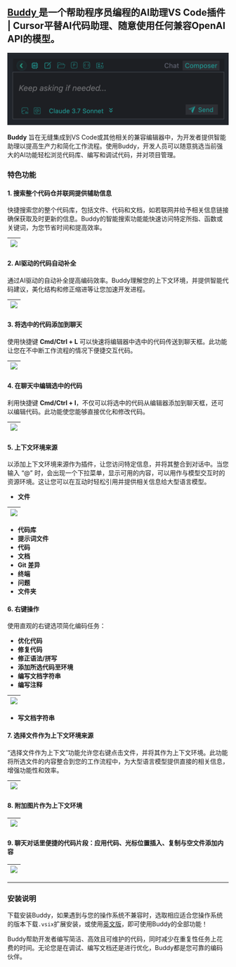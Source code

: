 ## [Buddy ](https://buddy.red)是一个帮助程序员编程的AI助理VS Code插件 | Cursor平替AI代码助理、随意使用任何兼容OpenAI API的模型。

![](./media/chatbox.png)

**Buddy** 旨在无缝集成到VS Code或其他相关的兼容编辑器中，为开发者提供智能助理以提高生产力和简化工作流程。使用Buddy，开发人员可以随意挑选当前强大的AI功能轻松浏览代码库、编写和调试代码，并对项目管理。

### 特色功能

#### **1. 搜索整个代码仓并联网提供辅助信息**
快捷搜索您的整个代码库，包括文件、代码和文档，如若联网并给予相关信息链接确保获取及时更新的信息。Buddy的智能搜索功能能快速访问特定所指、函数或关键词，为您节省时间和提高效率。

| ![](./media/searchRepoUrl.gif) |
| ---------------------------------------- |

#### **2. AI驱动的代码自动补全**  
通过AI驱动的自动补全提高编码效率。Buddy理解您的上下文环境，并提供智能代码建议，美化结构和修正缩进等让您加速开发进程。

| ![](./media/autoComplete.gif) |
| --------------------------------------- |

#### **3. 将选中的代码添加到聊天**

使用快捷键 **Cmd/Ctrl + L** 可以快速将编辑器中选中的代码传送到聊天框。此功能让您在不中断工作流程的情况下便捷交互代码。

| ![](./media/addSelectCode.gif) |
| ---------------------------------------- |

#### **4. 在聊天中编辑选中的代码**
利用快捷键 **Cmd/Ctrl + I**，不仅可以将选中的代码从编辑器添加到聊天框，还可以编辑代码。此功能使您能够直接优化和修改代码。

| ![](./media/editSelectCode.gif) |
| ----------------------------------------- |

#### **5. 上下文环境来源**

以添加上下文环境来源作为插件，让您访问特定信息，并将其整合到对话中。当您输入 “@” 时，会出现一个下拉菜单，显示可用的内容，可以用作与模型交互时的资源环境。这让您可以在互动时轻松引用并提供相关信息给大型语言模型。

- **文件**

| ![](./media/atFile.gif) |
| --------------------------------- |

- **代码库**
- **提示词文件**
- **代码**
- **文档**
- **Git 差异**
- **终端**
- **问题**
- **文件夹**

#### **6. 右键操作**  

使用直观的右键选项简化编码任务： 

- **优化代码**
- **修复代码**
- **修正语法/拼写**
- **添加所选代码至环境**
- **编写文档字符串**
- **编写注释**

| ![](./media/writeComments.gif) |
| ---------------------------------------- |

- **写文档字符串**

#### **7. 选择文件作为上下文环境来源**

“选择文件作为上下文”功能允许您右键点击文件，并将其作为上下文环境。此功能将所选文件的内容整合到您的工作流程中，为大型语言模型提供直接的相关信息，增强功能性和效率。

| ![](./media/FilesAsContext.gif) |
| ----------------------------------------- |

#### **8. 附加图片作为上下文环境**

| ![](./media/imageAsContext.gif) |
| ----------------------------------------- |

#### **9. 聊天对话里便捷的代码片段：应用代码、光标位置插入、复制与空文件添加内容**

| ![](./media/codeInteraction.gif) |
| ------------------------------------------ |

---

### 安装说明  
下载安装Buddy，如果遇到与您的操作系统不兼容时，选取相应适合您操作系统的版本下载`.vsix`扩展安装，或使用[英文版](https://open-vsx.org/extension/Buddy/buddy)，即可使用Buddy的全部功能！

Buddy帮助开发者编写简洁、高效且可维护的代码，同时减少在重复性任务上花费的时间。无论您是在调试、编写文档还是进行优化，Buddy都是您可靠的编码伙伴。
